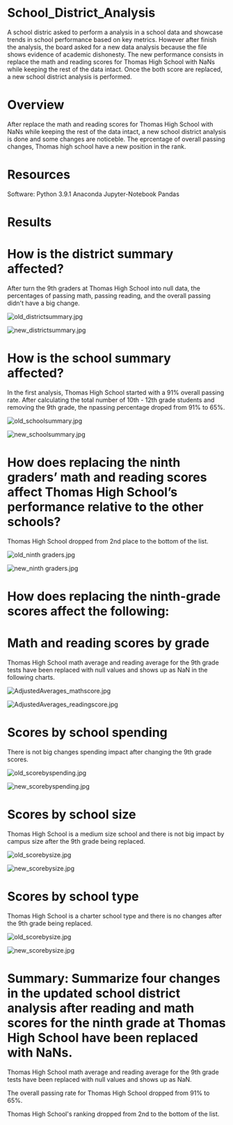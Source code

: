 # School_District_Analysis

A school distric asked to perform a analysis in a school data and showcase trends in school performance based on key metrics. However after finish the analysis, the board asked for a new data analysis because the file shows evidence of academic dishonesty. The new performance consists in replace the math and reading scores for Thomas High School with NaNs while keeping the rest of the data intact. Once the both score are replaced, a new school district analysis is performed. 

# Overview 

After replace the math and reading scores for Thomas High School with NaNs while keeping the rest of the data intact, a new school district analysis is done and some changes are noticeble. The eprcentage of overall passing changes, Thomas high school have a new position in the rank.

# Resources

Software: Python 3.9.1
Anaconda
Jupyter-Notebook
Pandas

# Results

# How is the district summary affected?

After turn the 9th graders at Thomas High School into null data, the percentages of passing math, passing reading, and the overall passing didn't have a big change. 

![old_districtsummary.jpg](https://github.com/jeperes/School_District_Analysis/blob/main/resources/old_districtsummary.jpg)

![new_districtsummary.jpg](https://github.com/jeperes/School_District_Analysis/blob/main/resources/new_districtsummary.jpg)

# How is the school summary affected?

In the first analysis, Thomas High School started with a 91% overall passing rate. After calculating the total number of 10th - 12th grade students and removing the 9th grade, the npassing percentage droped from 91% to 65%. 

![old_schoolsummary.jpg](https://github.com/jeperes/School_District_Analysis/blob/main/resources/old_schoolsummary.jpg)

![new_schoolsummary.jpg](https://github.com/jeperes/School_District_Analysis/blob/main/resources/new_schoolsummary.jpg)

# How does replacing the ninth graders’ math and reading scores affect Thomas High School’s performance relative to the other schools?

Thomas High School dropped from 2nd place to the bottom of the list.

![old_ninth graders.jpg](https://github.com/jeperes/School_District_Analysis/blob/main/resources/old_ninth%20graders.jpg)

![new_ninth graders.jpg](https://github.com/jeperes/School_District_Analysis/blob/main/resources/new_ninth%20graders.jpg)

# How does replacing the ninth-grade scores affect the following:

# Math and reading scores by grade

Thomas High School math average and reading average for the 9th grade tests have been replaced with null values and shows up as NaN in the following charts.

![AdjustedAverages_mathscore.jpg](https://github.com/jeperes/School_District_Analysis/blob/main/resources/AdjustedAverages_mathscore.jpg)

![AdjustedAverages_readingscore.jpg](https://github.com/jeperes/School_District_Analysis/blob/main/resources/AdjustedAverages_readingscore.jpg)

# Scores by school spending

There is not big changes spending impact after changing the 9th grade scores.

![old_scorebyspending.jpg](https://github.com/jeperes/School_District_Analysis/blob/main/resources/old_scorebyspending.jpg)

![new_scorebyspending.jpg](https://github.com/jeperes/School_District_Analysis/blob/main/resources/new_scorebyspending.jpg)

# Scores by school size

Thomas High School is a medium size school and there is not big impact by campus size after the 9th grade being replaced.

![old_scorebysize.jpg](https://github.com/jeperes/School_District_Analysis/blob/main/resources/old_scorebysize.jpg)

![new_scorebysize.jpg](https://github.com/jeperes/School_District_Analysis/blob/main/resources/new_scorebysize.jpg)

# Scores by school type

Thomas High School is a charter school type and there is no changes after the 9th grade being replaced.

![old_scorebysize.jpg](https://github.com/jeperes/School_District_Analysis/blob/main/resources/old_scorebytype.jpg)

![new_scorebysize.jpg](https://github.com/jeperes/School_District_Analysis/blob/main/resources/new_scorebytype.jpg)

# Summary: Summarize four changes in the updated school district analysis after reading and math scores for the ninth grade at Thomas High School have been replaced with NaNs.

Thomas High School math average and reading average for the 9th grade tests have been replaced with null values and shows up as NaN.

The overall passing rate for Thomas High School dropped from 91% to 65%.

Thomas High School's ranking dropped from 2nd to the bottom of the list.


